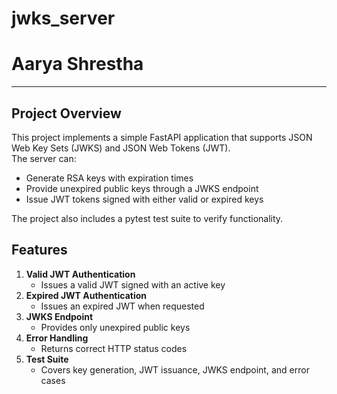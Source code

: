 # jwks_server
# Aarya Shrestha  

---
## Project Overview
This project implements a simple FastAPI application that supports JSON Web Key Sets (JWKS) and JSON Web Tokens (JWT).  
The server can:
- Generate RSA keys with expiration times
- Provide unexpired public keys through a JWKS endpoint
- Issue JWT tokens signed with either valid or expired keys

The project also includes a pytest test suite to verify functionality.

## Features
1. **Valid JWT Authentication**  
   - Issues a valid JWT signed with an active key  
2. **Expired JWT Authentication**  
   - Issues an expired JWT when requested  
3. **JWKS Endpoint**  
   - Provides only unexpired public keys  
4. **Error Handling**  
   - Returns correct HTTP status codes  
5. **Test Suite**  
   - Covers key generation, JWT issuance, JWKS endpoint, and error cases  
